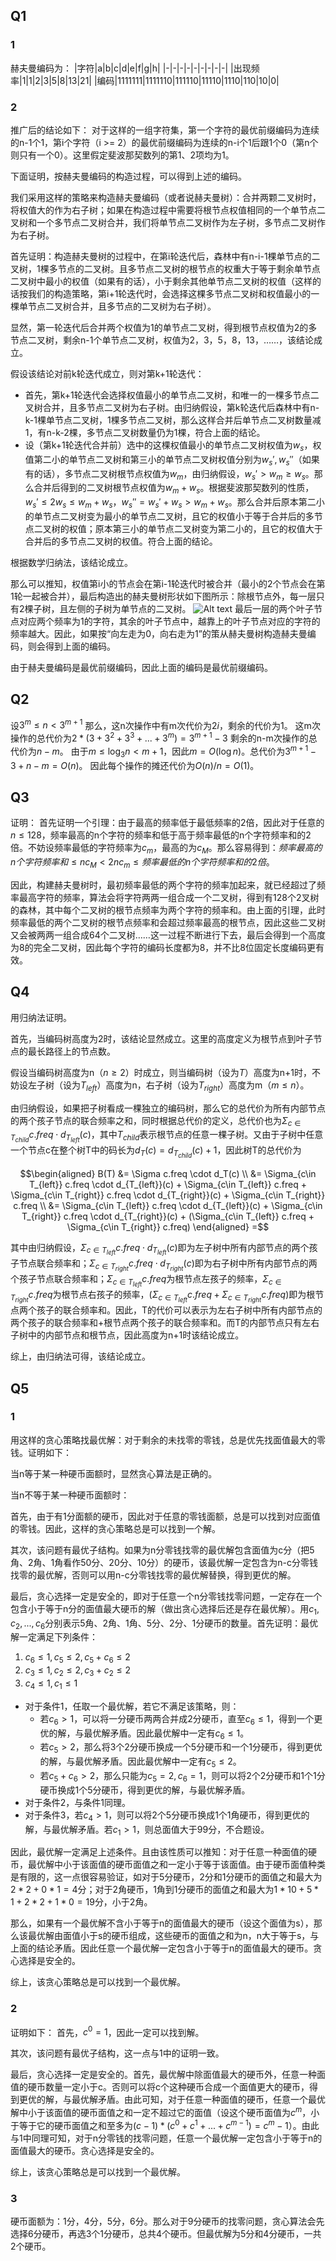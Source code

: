 ## Q1
### 1
赫夫曼编码为：
|字符|a|b|c|d|e|f|g|h|
|-|-|-|-|-|-|-|-|-|
|出现频率|1|1|2|3|5|8|13|21|
|编码|1111111|1111110|111110|11110|1110|110|10|0|
### 2
推广后的结论如下：
对于这样的一组字符集，第一个字符的最优前缀编码为连续的n-1个1，第i个字符（i >= 2）的最优前缀编码为连续的n-i个1后跟1个0（第n个则只有一个0）。这里假定斐波那契数列的第1、2项均为1。

下面证明，按赫夫曼编码的构造过程，可以得到上述的编码。

我们采用这样的策略来构造赫夫曼编码（或者说赫夫曼树）：合并两颗二叉树时，将权值大的作为右子树；如果在构造过程中需要将根节点权值相同的一个单节点二叉树和一个多节点二叉树合并，我们将单节点二叉树作为左子树，多节点二叉树作为右子树。

首先证明：构造赫夫曼树的过程中，在第i轮迭代后，森林中有n-i-1棵单节点的二叉树，1棵多节点的二叉树。且多节点二叉树的根节点的权重大于等于剩余单节点二叉树中最小的权值（如果有的话），小于剩余其他单节点二叉树的权值（这样的话按我们的构造策略，第i+1轮迭代时，会选择这棵多节点二叉树和权值最小的一棵单节点二叉树合并，且多节点的二叉树为右子树）。

显然，第一轮迭代后合并两个权值为1的单节点二叉树，得到根节点权值为2的多节点二叉树，剩余n-1个单节点二叉树，权值为2，3，5，8，13，……，该结论成立。

假设该结论对前k轮迭代成立，则对第k+1轮迭代：
- 首先，第k+1轮迭代会选择权值最小的单节点二叉树，和唯一的一棵多节点二叉树合并，且多节点二叉树为右子树。由归纳假设，第k轮迭代后森林中有n-k-1棵单节点二叉树，1棵多节点二叉树，那么这样合并后单节点二叉树数量减1，有n-k-2棵，多节点二叉树数量仍为1棵，符合上面的结论。
- 设（第k+1轮迭代合并前）选中的这棵权值最小的单节点二叉树权值为$w_s$，权值第二小的单节点二叉树和第三小的单节点二叉树权值分别为$w_s', w_s''$（如果有的话），多节点二叉树根节点权值为$w_m$，由归纳假设，$w_s' > w_m \ge w_s$。那么合并后得到的二叉树根节点权值为$w_m+w_s$。根据斐波那契数列的性质，$w_s' \le 2w_s \le w_m+w_s$，$w_s'' = w_s'+w_s > w_m + w_s$。那么合并后原本第二小的单节点二叉树变为最小的单节点二叉树，且它的权值小于等于合并后的多节点二叉树的权值；原本第三小的单节点二叉树变为第二小的，且它的权值大于合并后的多节点二叉树的权值。符合上面的结论。

根据数学归纳法，该结论成立。

那么可以推知，权值第i小的节点会在第i-1轮迭代时被合并（最小的2个节点会在第1轮一起被合并），最后构造出的赫夫曼树形状如下图所示：除根节点外，每一层只有2棵子树，且左侧的子树为单节点的二叉树。
![Alt text](1700096802812-screenshot.png)
最后一层的两个叶子节点对应两个频率为1的字符，其余的叶子节点中，越靠上的叶子节点对应的字符的频率越大。因此，如果按“向左走为0，向右走为1”的策从赫夫曼树构造赫夫曼编码，则会得到上面的编码。

由于赫夫曼编码是最优前缀编码，因此上面的编码是最优前缀编码。


## Q2
设$3^m \le n < 3^{m+1}$
那么，这n次操作中有m次代价为$2i$，剩余的代价为1。
这m次操作的总代价为$2*(3+3^2+3^3+...+3^m) = 3^{m+1}-3$
剩余的n-m次操作的总代价为$n-m$。
由于$m \le \log_3n < m+1$，因此$m=O(\log n)$。总代价为$3^{m+1}-3+n-m=O(n)$。
因此每个操作的摊还代价为$O(n)/n=O(1)$。

## Q3
证明：
首先证明一个引理：由于最高的频率低于最低频率的2倍，因此对于任意的$n\le 128$，频率最高的n个字符的频率和低于高于频率最低的n个字符频率和的2倍。不妨设频率最低的字符频率为$c_m$，最高的为$c_M$。那么容易得到：$频率最高的n个字符频率和 \le nc_M < 2nc_m \le 频率最低的n个字符频率和的2倍$。

因此，构建赫夫曼树时，最初频率最低的两个字符的频率加起来，就已经超过了频率最高字符的频率，算法会将字符两两一组合成一个二叉树，得到有128个2叉树的森林，其中每个二叉树的根节点频率为两个字符的频率和。由上面的引理，此时频率最低的两个二叉树的根节点频率和会超过频率最高的根节点，因此这些二叉树又会被两两一组合成64个二叉树……这一过程不断进行下去，最后会得到一个高度为8的完全二叉树，因此每个字符的编码长度都为8，并不比8位固定长度编码更有效。


## Q4
用归纳法证明。

首先，当编码树高度为2时，该结论显然成立。这里的高度定义为根节点到叶子节点的最长路径上的节点数。

假设当编码树高度为n（$n \ge 2$）时成立，则当编码树（设为$T$）高度为n+1时，不妨设左子树（设为$T_{left}$）高度为n，右子树（设为$T_{right}$）高度为m（$m \le n$）。

由归纳假设，如果把子树看成一棵独立的编码树，那么它的总代价为所有内部节点的两个孩子节点的联合频率之和，同时根据总代价的定义，总代价也为$\Sigma_{c\in T_{child}} c.freq \cdot d_{T_{left}}(c)$，其中$T_{child}$表示根节点的任意一棵子树。又由于子树中任意一个节点c在整个树T中的码长为$d_T(c) = d_{T_{child}}(c)+1$，因此树T的总代价为

$$\begin{aligned}
B(T) &= \Sigma c.freq \cdot d_T(c) \\
&= \Sigma_{c\in T_{left}} c.freq \cdot d_{T_{left}}(c) + \Sigma_{c\in T_{left}} c.freq + \Sigma_{c\in T_{right}} c.freq \cdot d_{T_{right}}(c) + \Sigma_{c\in T_{right}} c.freq \\
&= \Sigma_{c\in T_{left}} c.freq \cdot d_{T_{left}}(c) + \Sigma_{c\in T_{right}} c.freq \cdot d_{T_{right}}(c) + (\Sigma_{c\in T_{left}} c.freq + \Sigma_{c\in T_{right}} c.freq)
\end{aligned}
=$$

其中由归纳假设，$\Sigma_{c\in T_{left}}c.freq \cdot d_{T_{left}}(c)$即为左子树中所有内部节点的两个孩子节点联合频率和；$\Sigma_{c\in T_{right}}c.freq \cdot d_{T_{right}}(c)$即为右子树中所有内部节点的两个孩子节点联合频率和；$\Sigma_{c\in T_{left}} c.freq$为根节点左孩子的频率，$\Sigma_{c\in T_{right}} c.freq$为根节点右孩子的频率，$(\Sigma_{c\in T_{left}} c.freq + \Sigma_{c\in T_{right}} c.freq)$即为根节点两个孩子的联合频率和。因此，T的代价可以表示为左右子树中所有内部节点的两个孩子的联合频率和+根节点两个孩子的联合频率和。而T的内部节点只有左右子树中的内部节点和根节点，因此高度为n+1时该结论成立。

综上，由归纳法可得，该结论成立。


## Q5
### 1
用这样的贪心策略找最优解：对于剩余的未找零的零钱，总是优先找面值最大的零钱。证明如下：

当n等于某一种硬币面额时，显然贪心算法是正确的。

当n不等于某一种硬币面额时：

首先，由于有1分面额的硬币，因此对于任意的零钱面额，总是可以找到对应面值的零钱。因此，这样的贪心策略总是可以找到一个解。

其次，该问题有最优子结构。如果为n分零钱找零的最优解包含面值为c分（把5角、2角、1角看作50分、20分、10分）的硬币，该最优解一定包含为n-c分零钱找零的最优解，否则可以用n-c分零钱找零的最优解替换，得到更优的解。

最后，贪心选择一定是安全的，即对于任意一个n分零钱找零问题，一定存在一个包含小于等于n分的面值最大硬币的解（做出贪心选择后还是存在最优解）。用$c_1, c_2, ..., c_6$分别表示5角、2角、1角、5分、2分、1分硬币的数量。首先证明：最优解一定满足下列条件：
1. $c_6 \le 1, c_5 \le 2, c_5 + c_6 \le 2$
2. $c_3 \le 1, c_2 \le 2, c_3 + c_2 \le 2$
3. $c_4 \le 1, c_1 \le 1$
- 对于条件1，任取一个最优解，若它不满足该策略，则：
  - 若$c_6 > 1$，可以将一分硬币两两合并成2分硬币，直至$c_6 \le 1$，得到一个更优的解，与最优解矛盾。因此最优解中一定有$c_6 \le 1$。
  - 若$c_5 > 2$，那么将3个2分硬币换成一个5分硬币和一个1分硬币，得到更优的解，与最优解矛盾。因此最优解中一定有$c_5 \le 2$。
  - 若$c_5+c_6 > 2$，那么只能为$c_5 = 2, c_6 = 1$，则可以将2个2分硬币和1个1分硬币换成1个5分硬币，得到更优的解，与最优解矛盾。
- 对于条件2，与条件1同理。
- 对于条件3，若$c_4 > 1$，则可以将2个5分硬币换成1个1角硬币，得到更优的解，与最优解矛盾。若$c_1 > 1$，则总面值大于99分，不合题设。

因此，最优解一定满足上述条件。且由该性质可以推知：对于任意一种面值的硬币，最优解中小于该面值的硬币面值之和一定小于等于该面值。由于硬币面值种类是有限的，这一点很容易验证，如对于5分硬币，2分和1分硬币的面值之和最大为$2*2+0*1=4$分；对于2角硬币，1角到1分硬币的面值之和最大为$1*10+5*1+2*2+1*0=19$分，小于2角。

那么，如果有一个最优解不含小于等于n的面值最大的硬币（设这个面值为s），那么该最优解由面值小于s的硬币组成，这些硬币的面值之和为n，n大于等于s，与上面的结论矛盾。因此任意一个最优解一定包含小于等于n的面值最大的硬币。贪心选择是安全的。

综上，该贪心策略总是可以找到一个最优解。

### 2
证明如下：
首先，$c^0=1$，因此一定可以找到解。

其次，该问题有最优子结构，这一点与1中的证明一致。

最后，贪心选择一定是安全的。首先，最优解中除面值最大的硬币外，任意一种面值的硬币数量一定小于c。否则可以将c个这种硬币合成一个面值更大的硬币，得到更优的解，与最优解矛盾。由此可知，对于任意一种面值的硬币，任意一个最优解中小于该面值的硬币面值之和一定不超过它的面值（设这个硬币面值为$c^m$，小于等于它的硬币面值之和至多为$(c-1)*(c^0 + c^1 + ... + c^{m-1}) = c^m-1$）。由此与1中同理可知，对于n分零钱的找零问题，任意一个最优解一定包含小于等于n的面值最大的硬币。贪心选择是安全的。

综上，该贪心策略总是可以找到一个最优解。

### 3
硬币面额为：1分，4分，5分，6分。那么对于9分硬币的找零问题，贪心算法会先选择6分硬币，再选3个1分硬币，总共4个硬币。但最优解为5分和4分硬币，一共2个硬币。